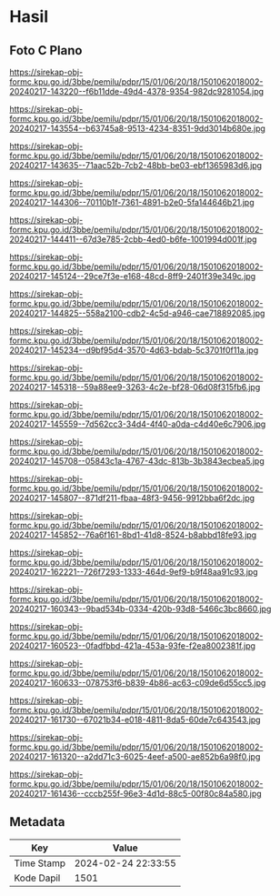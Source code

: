 # Hasil

## Foto C Plano

https://sirekap-obj-formc.kpu.go.id/3bbe/pemilu/pdpr/15/01/06/20/18/1501062018002-20240217-143220--f6b11dde-49d4-4378-9354-982dc9281054.jpg

https://sirekap-obj-formc.kpu.go.id/3bbe/pemilu/pdpr/15/01/06/20/18/1501062018002-20240217-143554--b63745a8-9513-4234-8351-9dd3014b680e.jpg

https://sirekap-obj-formc.kpu.go.id/3bbe/pemilu/pdpr/15/01/06/20/18/1501062018002-20240217-143635--71aac52b-7cb2-48bb-be03-ebf1365983d6.jpg

https://sirekap-obj-formc.kpu.go.id/3bbe/pemilu/pdpr/15/01/06/20/18/1501062018002-20240217-144306--70110b1f-7361-4891-b2e0-5fa144646b21.jpg

https://sirekap-obj-formc.kpu.go.id/3bbe/pemilu/pdpr/15/01/06/20/18/1501062018002-20240217-144411--67d3e785-2cbb-4ed0-b6fe-1001994d001f.jpg

https://sirekap-obj-formc.kpu.go.id/3bbe/pemilu/pdpr/15/01/06/20/18/1501062018002-20240217-145124--29ce7f3e-e168-48cd-8ff9-2401f39e349c.jpg

https://sirekap-obj-formc.kpu.go.id/3bbe/pemilu/pdpr/15/01/06/20/18/1501062018002-20240217-144825--558a2100-cdb2-4c5d-a946-cae718892085.jpg

https://sirekap-obj-formc.kpu.go.id/3bbe/pemilu/pdpr/15/01/06/20/18/1501062018002-20240217-145234--d9bf95d4-3570-4d63-bdab-5c3701f0f11a.jpg

https://sirekap-obj-formc.kpu.go.id/3bbe/pemilu/pdpr/15/01/06/20/18/1501062018002-20240217-145318--59a88ee9-3263-4c2e-bf28-06d08f315fb6.jpg

https://sirekap-obj-formc.kpu.go.id/3bbe/pemilu/pdpr/15/01/06/20/18/1501062018002-20240217-145559--7d562cc3-34d4-4f40-a0da-c4d40e6c7906.jpg

https://sirekap-obj-formc.kpu.go.id/3bbe/pemilu/pdpr/15/01/06/20/18/1501062018002-20240217-145708--05843c1a-4767-43dc-813b-3b3843ecbea5.jpg

https://sirekap-obj-formc.kpu.go.id/3bbe/pemilu/pdpr/15/01/06/20/18/1501062018002-20240217-145807--871df211-fbaa-48f3-9456-9912bba6f2dc.jpg

https://sirekap-obj-formc.kpu.go.id/3bbe/pemilu/pdpr/15/01/06/20/18/1501062018002-20240217-145852--76a6f161-8bd1-41d8-8524-b8abbd18fe93.jpg

https://sirekap-obj-formc.kpu.go.id/3bbe/pemilu/pdpr/15/01/06/20/18/1501062018002-20240217-162221--726f7293-1333-464d-9ef9-b9f48aa91c93.jpg

https://sirekap-obj-formc.kpu.go.id/3bbe/pemilu/pdpr/15/01/06/20/18/1501062018002-20240217-160343--9bad534b-0334-420b-93d8-5466c3bc8660.jpg

https://sirekap-obj-formc.kpu.go.id/3bbe/pemilu/pdpr/15/01/06/20/18/1501062018002-20240217-160523--0fadfbbd-421a-453a-93fe-f2ea8002381f.jpg

https://sirekap-obj-formc.kpu.go.id/3bbe/pemilu/pdpr/15/01/06/20/18/1501062018002-20240217-160633--078753f6-b839-4b86-ac63-c09de6d55cc5.jpg

https://sirekap-obj-formc.kpu.go.id/3bbe/pemilu/pdpr/15/01/06/20/18/1501062018002-20240217-161730--67021b34-e018-4811-8da5-60de7c643543.jpg

https://sirekap-obj-formc.kpu.go.id/3bbe/pemilu/pdpr/15/01/06/20/18/1501062018002-20240217-161320--a2dd71c3-6025-4eef-a500-ae852b6a98f0.jpg

https://sirekap-obj-formc.kpu.go.id/3bbe/pemilu/pdpr/15/01/06/20/18/1501062018002-20240217-161436--cccb255f-96e3-4d1d-88c5-00f80c84a580.jpg


## Metadata

| Key        | Value               |
| ---------- | ------------------- |
| Time Stamp | 2024-02-24 22:33:55 |
| Kode Dapil | 1501                |



